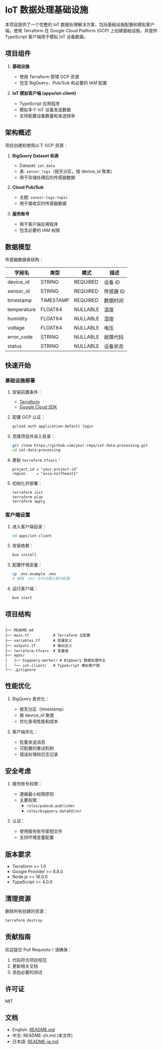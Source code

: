 # IoT 数据处理基础设施

本项目提供了一个完整的 IoT 数据处理解决方案，包括基础设施配置和模拟客户端。使用 Terraform 在 Google Cloud Platform (GCP) 上创建基础设施，并提供 TypeScript 客户端用于模拟 IoT 设备数据。

## 项目组件

1. **基础设施**
   - 使用 Terraform 管理 GCP 资源
   - 包含 BigQuery、Pub/Sub 和必要的 IAM 配置

2. **IoT 模拟客户端 (apps/iot-client)**
   - TypeScript 应用程序
   - 模拟多个 IoT 设备发送数据
   - 支持配置设备数量和发送频率

## 架构概述

项目创建和使用以下 GCP 资源：

1. **BigQuery Dataset 和表**
   - Dataset: `iot_data`
   - 表: `sensor_logs`（按天分区，按 device_id 聚类）
   - 用于存储处理后的传感器数据

2. **Cloud Pub/Sub**
   - 主题: `sensor-logs-topic`
   - 用于接收实时传感器数据

3. **服务账号**
   - 用于客户端应用程序
   - 包含必要的 IAM 权限

## 数据模型

传感器数据表结构：

| 字段名 | 类型 | 模式 | 描述 |
|--------|------|------|------|
| device_id | STRING | REQUIRED | 设备 ID |
| sensor_id | STRING | REQUIRED | 传感器 ID |
| timestamp | TIMESTAMP | REQUIRED | 数据时间 |
| temperature | FLOAT64 | NULLABLE | 温度 |
| humidity | FLOAT64 | NULLABLE | 湿度 |
| voltage | FLOAT64 | NULLABLE | 电压 |
| error_code | STRING | NULLABLE | 故障代码 |
| status | STRING | NULLABLE | 设备状态 |

## 快速开始

### 基础设施部署

1. 安装前置条件：
   - [Terraform](https://developer.hashicorp.com/terraform/downloads)
   - [Google Cloud SDK](https://cloud.google.com/sdk/docs/install)

2. 配置 GCP 认证：
   ```bash
   gcloud auth application-default login
   ```

3. 克隆项目并进入目录：
   ```bash
   git clone https://github.com/your-repo/iot-data-processing.git
   cd iot-data-processing
   ```

4. 更新 `terraform.tfvars`：
   ```hcl
   project_id = "your-project-id"
   region     = "asia-northeast1"
   ```

5. 初始化并部署：
   ```bash
   terraform init
   terraform plan
   terraform apply
   ```

### 客户端设置

1. 进入客户端目录：
   ```bash
   cd apps/iot-client
   ```

2. 安装依赖：
   ```bash
   bun install
   ```

3. 配置环境变量：
   ```bash
   cp .env.example .env
   # 编辑 .env 文件设置必要的配置
   ```

4. 运行客户端：
   ```bash
   bun start
   ```

## 项目结构

```
.
├── README.md
├── main.tf           # Terraform 主配置
├── variables.tf      # 变量定义
├── outputs.tf        # 输出定义
├── terraform.tfvars  # 变量值
├── apps/
│   ├── bigquery-worker/ # BigQuery 数据处理作业
│   └── iot-client/   # TypeScript 模拟客户端
└── .gitignore
```

## 性能优化

1. BigQuery 表优化：
   - 按天分区（timestamp）
   - 按 device_id 聚类
   - 优化查询性能和成本

2. 客户端优化：
   - 批量发送消息
   - 可配置的重试机制
   - 错误处理和日志记录

## 安全考虑

1. 服务账号权限：
   - 遵循最小权限原则
   - 主要权限：
     - `roles/pubsub.publisher`
     - `roles/bigquery.dataEditor`

2. 认证：
   - 使用服务账号密钥文件
   - 支持环境变量配置

## 版本要求

- Terraform >= 1.0
- Google Provider >= 6.8.0
- Node.js >= 16.0.0
- TypeScript >= 4.0.0

## 清理资源

删除所有创建的资源：
```bash
terraform destroy
```

## 贡献指南

欢迎提交 Pull Requests！请确保：
1. 代码符合项目规范
2. 更新相关文档
3. 添加必要的测试

## 许可证

MIT

## 文档
- English: [README.md](README.md)
- 中文: README-zh.md (本文件)
- 日本語: [README-ja.md](README-ja.md)

